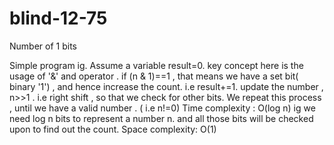 # blind-12-75
Number of 1 bits 


Simple program ig.
Assume a variable result=0.
key concept here is the usage of '&' and operator .
if  (n & 1)==1  , that means we have a set bit( binary '1') , and hence increase the count. i.e result+=1.
update the number , n>>1 . i.e right shift , so that we check for other bits.
We repeat this process , until we have a valid number . ( i.e n!=0)
Time complexity : O(log n) ig we need log n bits to represent a number n. and all those bits will be checked upon to find out the count. 
Space complexity: O(1)
